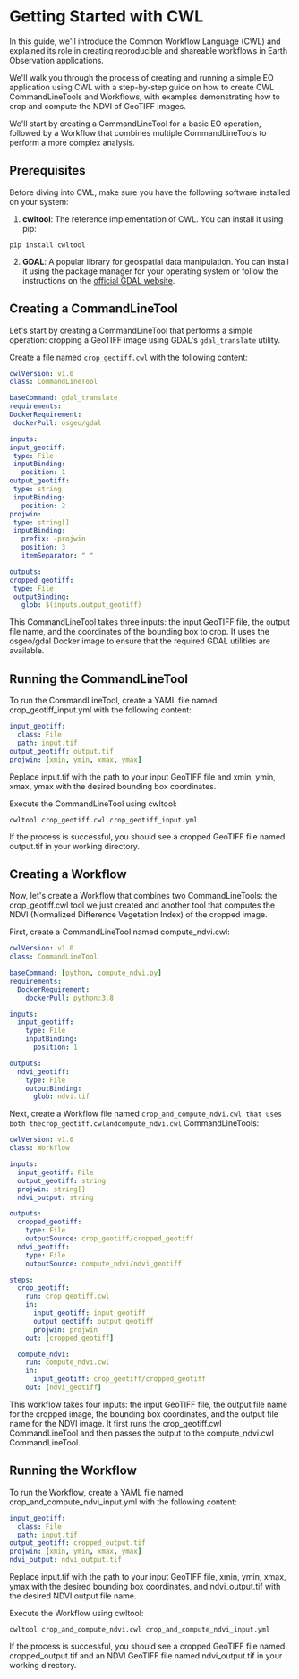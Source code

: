 # Getting Started with CWL

In this guide, we'll introduce the Common Workflow Language (CWL) and explained its role in creating reproducible and shareable workflows in Earth Observation applications. 

We'll walk you through the process of creating and running a simple EO application using CWL with a step-by-step guide on how to create CWL CommandLineTools and Workflows, with examples demonstrating how to crop and compute the NDVI of GeoTIFF images.

We'll start by creating a CommandLineTool for a basic EO operation, followed by a Workflow that combines multiple CommandLineTools to perform a more complex analysis.

## Prerequisites

Before diving into CWL, make sure you have the following software installed on your system:

1. **cwltool**: The reference implementation of CWL. You can install it using pip:
```
pip install cwltool
```

2. **GDAL**: A popular library for geospatial data manipulation. You can install it using the package manager for your operating system or follow the instructions on the [official GDAL website](https://gdal.org/download.html).

## Creating a CommandLineTool

Let's start by creating a CommandLineTool that performs a simple operation: cropping a GeoTIFF image using GDAL's `gdal_translate` utility.

Create a file named `crop_geotiff.cwl` with the following content:

```yaml
cwlVersion: v1.0
class: CommandLineTool

baseCommand: gdal_translate
requirements:
DockerRequirement:
 dockerPull: osgeo/gdal

inputs:
input_geotiff:
 type: File
 inputBinding:
   position: 1
output_geotiff:
 type: string
 inputBinding:
   position: 2
projwin:
 type: string[]
 inputBinding:
   prefix: -projwin
   position: 3
   itemSeparator: " "

outputs:
cropped_geotiff:
 type: File
 outputBinding:
   glob: $(inputs.output_geotiff)
```

This CommandLineTool takes three inputs: the input GeoTIFF file, the output file name, and the coordinates of the bounding box to crop. It uses the osgeo/gdal Docker image to ensure that the required GDAL utilities are available.

## Running the CommandLineTool

To run the CommandLineTool, create a YAML file named crop_geotiff_input.yml with the following content:

```yaml
input_geotiff:
  class: File
  path: input.tif
output_geotiff: output.tif
projwin: [xmin, ymin, xmax, ymax]
```

Replace input.tif with the path to your input GeoTIFF file and xmin, ymin, xmax, ymax with the desired bounding box coordinates.

Execute the CommandLineTool using cwltool:
```
cwltool crop_geotiff.cwl crop_geotiff_input.yml
```

If the process is successful, you should see a cropped GeoTIFF file named output.tif in your working directory.

## Creating a Workflow
Now, let's create a Workflow that combines two CommandLineTools: the crop_geotiff.cwl tool we just created and another tool that computes the NDVI (Normalized Difference Vegetation Index) of the cropped image.

First, create a CommandLineTool named compute_ndvi.cwl:

```yaml
cwlVersion: v1.0
class: CommandLineTool

baseCommand: [python, compute_ndvi.py]
requirements:
  DockerRequirement:
    dockerPull: python:3.8

inputs:
  input_geotiff:
    type: File
    inputBinding:
      position: 1

outputs:
  ndvi_geotiff:
    type: File
    outputBinding:
      glob: ndvi.tif
```

Next, create a Workflow file named `crop_and_compute_ndvi.cwl that uses both thecrop_geotiff.cwlandcompute_ndvi.cwl` CommandLineTools:

```yaml
cwlVersion: v1.0
class: Workflow

inputs:
  input_geotiff: File
  output_geotiff: string
  projwin: string[]
  ndvi_output: string

outputs:
  cropped_geotiff:
    type: File
    outputSource: crop_geotiff/cropped_geotiff
  ndvi_geotiff:
    type: File
    outputSource: compute_ndvi/ndvi_geotiff

steps:
  crop_geotiff:
    run: crop_geotiff.cwl
    in:
      input_geotiff: input_geotiff
      output_geotiff: output_geotiff
      projwin: projwin
    out: [cropped_geotiff]

  compute_ndvi:
    run: compute_ndvi.cwl
    in:
      input_geotiff: crop_geotiff/cropped_geotiff
    out: [ndvi_geotiff]
```

This workflow takes four inputs: the input GeoTIFF file, the output file name for the cropped image, the bounding box coordinates, and the output file name for the NDVI image. It first runs the crop_geotiff.cwl CommandLineTool and then passes the output to the compute_ndvi.cwl CommandLineTool.

## Running the Workflow
To run the Workflow, create a YAML file named crop_and_compute_ndvi_input.yml with the following content:

```yaml
input_geotiff:
  class: File
  path: input.tif
output_geotiff: cropped_output.tif
projwin: [xmin, ymin, xmax, ymax]
ndvi_output: ndvi_output.tif
```

Replace input.tif with the path to your input GeoTIFF file, xmin, ymin, xmax, ymax with the desired bounding box coordinates, and ndvi_output.tif with the desired NDVI output file name.

Execute the Workflow using cwltool:

```
cwltool crop_and_compute_ndvi.cwl crop_and_compute_ndvi_input.yml
```

If the process is successful, you should see a cropped GeoTIFF file named cropped_output.tif and an NDVI GeoTIFF file named ndvi_output.tif in your working directory.






